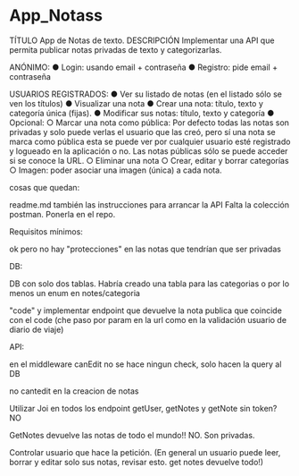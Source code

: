 # App_Notass

TÍTULO
App de Notas de texto.
DESCRIPCIÓN
Implementar una API que permita publicar notas privadas de texto y categorizarlas.

ANÓNIMO:
● Login: usando email + contraseña
● Registro: pide email + contraseña

USUARIOS REGISTRADOS:
● Ver su listado de notas (en el listado sólo se ven los títulos)
● Visualizar una nota
● Crear una nota: título, texto y categoría única (fijas).
● Modificar sus notas: título, texto y categoría
● Opcional:
○ Marcar una nota como pública:
Por defecto todas las notas son privadas y solo puede verlas el usuario que las
creó, pero sí una nota se marca como pública esta se puede ver por cualquier
usuario esté registrado y logueado en la aplicación o no. Las notas públicas
sólo se puede acceder si se conoce la URL.
○ Eliminar una nota
○ Crear, editar y borrar categorías
○ Imagen: poder asociar una imagen (única) a cada nota.

cosas que quedan:

readme.md también las instrucciones para arrancar la API
Falta la colección postman. Ponerla en el repo.

Requisitos mínimos:

ok pero no hay "protecciones" en las notas que tendrían que ser privadas

DB:

DB con solo dos tablas. Habría creado una tabla para las categorias o por lo menos un enum en notes/categoria

"code" y implementar endpoint que devuelve la nota publica que coincide con el code (che paso por param en la url como en la validación usuario de diario de viaje)

API:

en el middleware canEdit no se hace ningun check, solo hacen la query al DB

no cantedit en la creacion de notas

Utilizar Joi en todos los endpoint
getUser, getNotes y getNote sin token? NO

GetNotes devuelve las notas de todo el mundo!! NO. Son privadas.

Controlar usuario que hace la petición.
(En general un usuario puede leer, borrar y editar solo sus notas, revisar esto.
get notes devuelve todo!)
